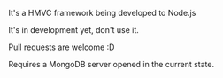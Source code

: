 It's a HMVC framework being developed to Node.js

It's in development yet, don't use it.

Pull requests are welcome :D

Requires a MongoDB server opened in the current state. 